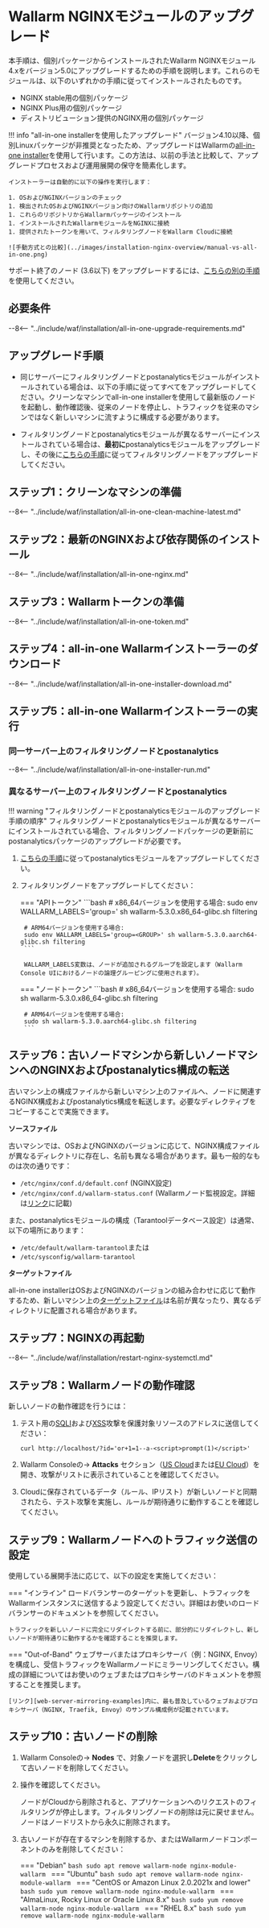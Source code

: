 [wallarm-status-instr]:             ../admin-en/configure-statistics-service.md
[ptrav-attack-docs]:                ../attacks-vulns-list.md#path-traversal
[attacks-in-ui-image]:              ../images/admin-guides/test-attacks-quickstart.png
[waf-mode-instr]:                   ../admin-en/configure-wallarm-mode.md
[blocking-page-instr]:              ../admin-en/configuration-guides/configure-block-page-and-code.md
[logging-instr]:                    ../admin-en/configure-logging.md
[proxy-balancer-instr]:             ../admin-en/using-proxy-or-balancer-en.md
[process-time-limit-instr]:         ../admin-en/configure-parameters-en.md#wallarm_process_time_limit
[configure-selinux-instr]:          ../admin-en/configure-selinux.md
[configure-proxy-balancer-instr]:   ../admin-en/configuration-guides/access-to-wallarm-api-via-proxy.md
[install-postanalytics-instr]:      ../admin-en/installation-postanalytics-en.md
[dynamic-dns-resolution-nginx]:     ../admin-en/configure-dynamic-dns-resolution-nginx.md
[img-wl-console-users]:             ../images/check-users.png 
[img-create-wallarm-node]:      ../images/user-guides/nodes/create-cloud-node.png
[nginx-process-time-limit-docs]:    ../admin-en/configure-parameters-en.md#wallarm_process_time_limit
[nginx-process-time-limit-block-docs]:  ../admin-en/configure-parameters-en.md#wallarm_process_time_limit_block
[overlimit-res-rule-docs]:           ../user-guides/rules/configure-overlimit-res-detection.md
[graylist-docs]:                     ../user-guides/ip-lists/overview.md
[wallarm-token-types]:              ../user-guides/nodes/nodes.md#api-and-node-tokens-for-node-creation
[oob-docs]:                         ../installation//oob/overview.md
[sqli-attack-docs]:                 ../attacks-vulns-list.md#sql-injection
[xss-attack-docs]:                  ../attacks-vulns-list.md#crosssite-scripting-xss
[web-server-mirroring-examples]:    ../installation/oob/web-server-mirroring/overview.md#configuration-examples-for-traffic-mirroring
[ip-lists-docs]:                     ../user-guides/ip-lists/overview.md

# Wallarm NGINXモジュールのアップグレード

本手順は、個別パッケージからインストールされたWallarm NGINXモジュール4.xをバージョン5.0にアップグレードするための手順を説明します。これらのモジュールは、以下のいずれかの手順に従ってインストールされたものです。

* NGINX stable用の個別パッケージ
* NGINX Plus用の個別パッケージ
* ディストリビューション提供のNGINX用の個別パッケージ

!!! info "all-in-one installerを使用したアップグレード"
    バージョン4.10以降、個別Linuxパッケージが非推奨となったため、アップグレードはWallarmの[all-in-one installer](../installation/nginx/all-in-one.md)を使用して行います。この方法は、以前の手法と比較して、アップグレードプロセスおよび運用展開の保守を簡素化します。
    
    インストーラーは自動的に以下の操作を実行します：

    1. OSおよびNGINXバージョンのチェック
    1. 検出されたOSおよびNGINXバージョン向けのWallarmリポジトリの追加
    1. これらのリポジトリからWallarmパッケージのインストール
    1. インストールされたWallarmモジュールをNGINXに接続
    1. 提供されたトークンを用いて、フィルタリングノードをWallarm Cloudに接続

    ![手動方式との比較](../images/installation-nginx-overview/manual-vs-all-in-one.png)

サポート終了のノード (3.6以下) をアップグレードするには、[こちらの別の手順](older-versions/nginx-modules.md)を使用してください。

## 必要条件

--8<-- "../include/waf/installation/all-in-one-upgrade-requirements.md"

## アップグレード手順

* 同じサーバーにフィルタリングノードとpostanalyticsモジュールがインストールされている場合は、以下の手順に従ってすべてをアップグレードしてください。クリーンなマシンでall-in-one installerを使用して最新版のノードを起動し、動作確認後、従来のノードを停止し、トラフィックを従来のマシンではなく新しいマシンに流すように構成する必要があります。

* フィルタリングノードとpostanalyticsモジュールが異なるサーバーにインストールされている場合は、**最初に**postanalyticsモジュールをアップグレードし、その後に[こちらの手順](../updating-migrating/separate-postanalytics.md)に従ってフィルタリングノードをアップグレードしてください。

## ステップ1：クリーンなマシンの準備

--8<-- "../include/waf/installation/all-in-one-clean-machine-latest.md"

## ステップ2：最新のNGINXおよび依存関係のインストール

--8<-- "../include/waf/installation/all-in-one-nginx.md"

## ステップ3：Wallarmトークンの準備

--8<-- "../include/waf/installation/all-in-one-token.md"

## ステップ4：all-in-one Wallarmインストーラーのダウンロード

--8<-- "../include/waf/installation/all-in-one-installer-download.md"

## ステップ5：all-in-one Wallarmインストーラーの実行

### 同一サーバー上のフィルタリングノードとpostanalytics

--8<-- "../include/waf/installation/all-in-one-installer-run.md"

### 異なるサーバー上のフィルタリングノードとpostanalytics

!!! warning "フィルタリングノードとpostanalyticsモジュールのアップグレード手順の順序"
    フィルタリングノードとpostanalyticsモジュールが異なるサーバーにインストールされている場合、フィルタリングノードパッケージの更新前にpostanalyticsパッケージのアップグレードが必要です。

1. [こちらの手順](separate-postanalytics.md)に従ってpostanalyticsモジュールをアップグレードしてください。
1. フィルタリングノードをアップグレードしてください：

    === "APIトークン"
        ```bash
        # x86_64バージョンを使用する場合:
        sudo env WALLARM_LABELS='group=<GROUP>' sh wallarm-5.3.0.x86_64-glibc.sh filtering

        # ARM64バージョンを使用する場合:
        sudo env WALLARM_LABELS='group=<GROUP>' sh wallarm-5.3.0.aarch64-glibc.sh filtering
        ```        

        WALLARM_LABELS変数は、ノードが追加されるグループを設定します（Wallarm Console UIにおけるノードの論理グルーピングに使用されます）。

    === "ノードトークン"
        ```bash
        # x86_64バージョンを使用する場合:
        sudo sh wallarm-5.3.0.x86_64-glibc.sh filtering

        # ARM64バージョンを使用する場合:
        sudo sh wallarm-5.3.0.aarch64-glibc.sh filtering
        ```

## ステップ6：古いノードマシンから新しいノードマシンへのNGINXおよびpostanalytics構成の転送

古いマシン上の構成ファイルから新しいマシン上のファイルへ、ノードに関連するNGINX構成およびpostanalytics構成を転送します。必要なディレクティブをコピーすることで実施できます。

**ソースファイル**

古いマシンでは、OSおよびNGINXのバージョンに応じて、NGINX構成ファイルが異なるディレクトリに存在し、名前も異なる場合があります。最も一般的なものは次の通りです：

* `/etc/nginx/conf.d/default.conf` (NGINX設定)
* `/etc/nginx/conf.d/wallarm-status.conf` (Wallarmノード監視設定。詳細は[リンク][wallarm-status-instr]に記載)

また、postanalyticsモジュールの構成（Tarantoolデータベース設定）は通常、以下の場所にあります：

* `/etc/default/wallarm-tarantool`または
* `/etc/sysconfig/wallarm-tarantool`

**ターゲットファイル**

all-in-one installerはOSおよびNGINXのバージョンの組み合わせに応じて動作するため、新しいマシン上の[ターゲットファイル](https://docs.nginx.com/nginx/admin-guide/basic-functionality/managing-configuration-files/)は名前が異なったり、異なるディレクトリに配置される場合があります。

## ステップ7：NGINXの再起動

--8<-- "../include/waf/installation/restart-nginx-systemctl.md"

## ステップ8：Wallarmノードの動作確認

新しいノードの動作確認を行うには：

1. テスト用の[SQLI][sqli-attack-docs]および[XSS][xss-attack-docs]攻撃を保護対象リソースのアドレスに送信してください：

    ```
    curl http://localhost/?id='or+1=1--a-<script>prompt(1)</script>'
    ```

1. Wallarm Consoleの→ **Attacks** セクション（[US Cloud](https://us1.my.wallarm.com/attacks)または[EU Cloud](https://my.wallarm.com/attacks)）を開き、攻撃がリストに表示されていることを確認してください。
1. Cloudに保存されているデータ（ルール、IPリスト）が新しいノードと同期されたら、テスト攻撃を実施し、ルールが期待通りに動作することを確認してください。

## ステップ9：Wallarmノードへのトラフィック送信の設定

使用している展開手法に応じて、以下の設定を実施してください：

=== "インライン"
    ロードバランサーのターゲットを更新し、トラフィックをWallarmインスタンスに送信するよう設定してください。詳細はお使いのロードバランサーのドキュメントを参照してください。

    トラフィックを新しいノードに完全にリダイレクトする前に、部分的にリダイレクトし、新しいノードが期待通りに動作するかを確認することを推奨します。

=== "Out-of-Band"
    ウェブサーバまたはプロキシサーバ（例：NGINX, Envoy）を構成し、受信トラフィックをWallarmノードにミラーリングしてください。構成の詳細についてはお使いのウェブまたはプロキシサーバのドキュメントを参照することを推奨します。

    [リンク][web-server-mirroring-examples]内に、最も普及しているウェブおよびプロキシサーバ（NGINX, Traefik, Envoy）のサンプル構成例が記載されています。

## ステップ10：古いノードの削除

1. Wallarm Consoleの→ **Nodes** で、対象ノードを選択し**Delete**をクリックして古いノードを削除してください。
1. 操作を確認してください。
    
    ノードがCloudから削除されると、アプリケーションへのリクエストのフィルタリングが停止します。フィルタリングノードの削除は元に戻せません。ノードはノードリストから永久に削除されます。

1. 古いノードが存在するマシンを削除するか、またはWallarmノードコンポーネントのみを削除してください：

    === "Debian"
        ```bash
        sudo apt remove wallarm-node nginx-module-wallarm
        ```
    === "Ubuntu"
        ```bash
        sudo apt remove wallarm-node nginx-module-wallarm
        ```
    === "CentOS or Amazon Linux 2.0.2021x and lower"
        ```bash
        sudo yum remove wallarm-node nginx-module-wallarm
        ```
    === "AlmaLinux, Rocky Linux or Oracle Linux 8.x"
        ```bash
        sudo yum remove wallarm-node nginx-module-wallarm
        ```
    === "RHEL 8.x"
        ```bash
        sudo yum remove wallarm-node nginx-module-wallarm
        ```